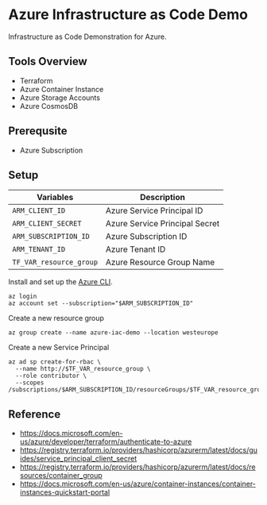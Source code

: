 # Azure Infrastructure as Code Demo

Infrastructure as Code Demonstration for Azure.

## Tools Overview

* Terraform
* Azure Container Instance
* Azure Storage Accounts
* Azure CosmosDB

## Prerequsite

* Azure Subscription

## Setup

| Variables | Description |
|-----------|-------------|
| `ARM_CLIENT_ID` | Azure Service Principal ID |
| `ARM_CLIENT_SECRET` | Azure Service Principal Secret |
| `ARM_SUBSCRIPTION_ID` | Azure Subscription ID |
| `ARM_TENANT_ID` | Azure Tenant ID |
| `TF_VAR_resource_group` | Azure Resource Group Name |

Install and set up the [Azure CLI][Azure CLI].

[Azure CLI]: https://docs.microsoft.com/en-us/cli/azure/install-azure-cli

```
az login
az account set --subscription="$ARM_SUBSCRIPTION_ID"
```

Create a new resource group

```
az group create --name azure-iac-demo --location westeurope
```

Create a new Service Principal

```
az ad sp create-for-rbac \
  --name http://$TF_VAR_resource_group \
  --role contributor \
  --scopes /subscriptions/$ARM_SUBSCRIPTION_ID/resourceGroups/$TF_VAR_resource_group
```

## Reference

* https://docs.microsoft.com/en-us/azure/developer/terraform/authenticate-to-azure
* https://registry.terraform.io/providers/hashicorp/azurerm/latest/docs/guides/service_principal_client_secret
* https://registry.terraform.io/providers/hashicorp/azurerm/latest/docs/resources/container_group
* https://docs.microsoft.com/en-us/azure/container-instances/container-instances-quickstart-portal
